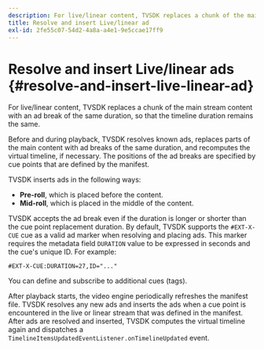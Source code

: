 ```yaml
---
description: For live/linear content, TVSDK replaces a chunk of the main stream content with an ad break of the same duration, so that the timeline duration remains the same.
title: Resolve and insert Live/linear ad
exl-id: 2fe55c07-54d2-4a8a-a4e1-9e5ccae17ff9
---
```

# Resolve and insert Live/linear ads {#resolve-and-insert-live-linear-ad}

For live/linear content, TVSDK replaces a chunk of the main stream content with an ad break of the same duration, so that the timeline duration remains the same.

Before and during playback, TVSDK resolves known ads, replaces parts of the main content with ad breaks of the same duration, and recomputes the virtual timeline, if necessary. The positions of the ad breaks are specified by cue points that are defined by the manifest.

TVSDK inserts ads in the following ways:

* **Pre-roll**, which is placed before the content. 
* **Mid-roll**, which is placed in the middle of the content.

TVSDK accepts the ad break even if the duration is longer or shorter than the cue point replacement duration. By default, TVSDK supports the `#EXT-X-CUE` cue as a valid ad marker when resolving and placing ads. This marker requires the metadata field `DURATION` value to be expressed in seconds and the cue's unique ID. For example: 

```
#EXT-X-CUE:DURATION=27,ID="..."
```

You can define and subscribe to additional cues (tags).

After playback starts, the video engine periodically refreshes the manifest file. TVSDK resolves any new ads and inserts the ads when a cue point is encountered in the live or linear stream that was defined in the manifest. After ads are resolved and inserted, TVSDK computes the virtual timeline again and dispatches a `TimelineItemsUpdatedEventListener.onTimelineUpdated` event.
